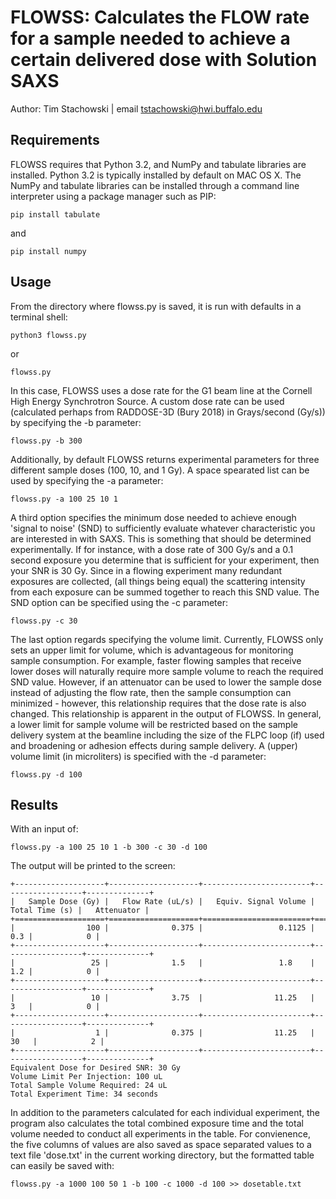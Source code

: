 # FLOWSS: Calculates the FLOW rate for a sample needed to achieve a certain delivered dose with Solution SAXS 

Author: Tim Stachowski | email tstachowski@hwi.buffalo.edu

## Requirements
FLOWSS requires that Python 3.2, and NumPy and tabulate libraries are installed. Python 3.2 is typically installed by default on MAC OS X. The NumPy and tabulate libraries can be installed through a command line interpreter using a package manager such as PIP:
```
pip install tabulate
```
and 
```
pip install numpy
```


## Usage 

From the directory where flowss.py is saved, it is run with defaults in a terminal shell:
```
python3 flowss.py
``` 
or 
```
flowss.py
```

In this case, FLOWSS uses a dose rate for the G1 beam line at the Cornell High Energy Synchrotron Source. A custom dose rate can be used (calculated perhaps from RADDOSE-3D (Bury 2018) in Grays/second (Gy/s)) by specifying the -b parameter:

```
flowss.py -b 300
```

Additionally, by default FLOWSS returns experimental parameters for three different sample doses (100, 10, and 1 Gy). A space spearated list can be used by specifying the -a parameter: 

```
flowss.py -a 100 25 10 1
```

A third option specifies the minimum dose needed to achieve enough 'signal to noise' (SND) to sufficiently evaluate whatever characteristic you are interested in with SAXS. This is something that should be determined experimentally. If for instance, with a dose rate of 300 Gy/s and a 0.1 second exposure you determine that is sufficient for your experiment, then your SNR is 30 Gy. Since in a flowing experiment many redundant exposures are collected, (all things being equal) the scattering intensity from each exposure can be summed together to reach this SND value. The SND option can be specified using the -c parameter: 

```
flowss.py -c 30
```

The last option regards specifying the volume limit. Currently, FLOWSS only sets an upper limit for volume, which is advantageous for monitoring sample consumption. For example, faster flowing samples that receive lower doses will naturally require more sample volume to reach the required SND value. However, if an attenuator can be used to lower the sample dose instead of adjusting the flow rate, then the sample consumption can minimized - however, this relationship requires that the dose rate is also changed. This relationship is apparent in the output of FLOWSS. In general, a lower limit for sample volume will be restricted based on the sample delivery system at the beamline including the size of the FLPC loop (if) used and broadening or adhesion effects during sample delivery. A (upper) volume limit (in microliters) is specified with the -d parameter:

```
flowss.py -d 100
```

## Results
With an input of:
```
flowss.py -a 100 25 10 1 -b 300 -c 30 -d 100 
```
The output will be printed to the screen:
```
+--------------------+--------------------+------------------------+------------------+--------------+
|   Sample Dose (Gy) |   Flow Rate (uL/s) |   Equiv. Signal Volume |   Total Time (s) |   Attenuator |
+====================+====================+========================+==================+==============+
|                100 |              0.375 |                 0.1125 |              0.3 |            0 |
+--------------------+--------------------+------------------------+------------------+--------------+
|                 25 |              1.5   |                 1.8    |              1.2 |            0 |
+--------------------+--------------------+------------------------+------------------+--------------+
|                 10 |              3.75  |                11.25   |              3   |            0 |
+--------------------+--------------------+------------------------+------------------+--------------+
|                  1 |              0.375 |                11.25   |             30   |            2 |
+--------------------+--------------------+------------------------+------------------+--------------+
Equivalent Dose for Desired SNR: 30 Gy
Volume Limit Per Injection: 100 uL
Total Sample Volume Required: 24 uL
Total Experiment Time: 34 seconds
```
In addition to the parameters calculated for each individual experiment, the program also calculates the total combined exposure time and the total volume needed to conduct all experiments in the table. For convienence, the five columns of values are also saved as space separated values to a text file 'dose.txt' in the current working directory, but the formatted table can easily be saved with:

```
flowss.py -a 1000 100 50 1 -b 100 -c 1000 -d 100 >> dosetable.txt
```


